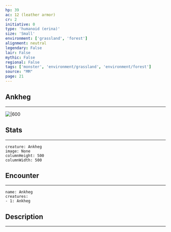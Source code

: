 ```yaml
---
hp: 39
ac: 12 (leather armor)
cr: 2
initiative: 0
type: 'humanoid (erina)'    
size: 'Small'
environment: ['grassland', 'forest']
alignment: neutral
legendary: False
lair: False
mythic: False
regional: False
tags: ['monster', 'environment/grassland', 'environment/forest']
source: "MM"
page: 21
---
```


## Ankheg
---

![|600](D:/Program%20Files/5e.tools/img/bestiary/MM/Ankheg.jpg)

## Stats
---

```statblock
creature: Ankheg
image: None
columnHeight: 500
columnWidth: 500
```

## Encounter
---

```encounter-table
name: Ankheg
creatures:
- 1: Ankheg
```

## Description
---




